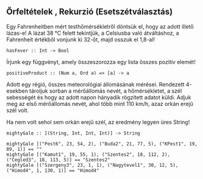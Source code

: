 Őrfeltételek , Rekurzió (Esetszétválasztás)
-------------------------------------------

Egy Fahrenheitben mért testhőmérsékletről döntsük el, hogy az adott illető lázas-e! A lázat 38 °C felett tekintjük, a Celsiusba való átváltáshoz, a Fahrenheit értékből vonjunk ki 32-őt, majd osszuk el 1,8-al!

`hasFever :: Int -> Bool`

Írjunk egy függvényt, amely összeszorozza egy lista összes pozitív elemét!

`positiveProduct :: (Num a, Ord a) => [a] -> a`

Adott egy régió, összes meteorológiai állomásának mérései. Rendezett 4-esekben tároljuk sorban a mérőállomás nevét, a hőmérsékletet, a szél sebességét és hogy az adott napon hányadik rögzített adatot küldi. Adjuk meg az első mérőállomás nevét, ahol több mint 110 km/h, azaz orkán erejű szél volt.

Ha nem volt sehol sem orkán erejű szél, az eredmény legyen üres String!

`mightyGale :: [(String, Int, Int, Int)] -> String`

    mightyGale [("Pest6", 23, 54, 2), ("Buda2", 21, 77, 5), ("KPest1", 19, 89, 1)] == ""
    mightyGale [("Kamut1", 19, 55, 1), ("Szentes2", 18, 112, 2), ("Cegled3", 18, 113, 5)] == "Szentes2"
    mightyGale [("Szergeny3", 23, 1, 1), ("Nagytevel1", 30, 12, 5), ("Himod4", 1, 130, 1)] == "Himod4"